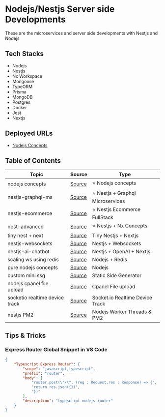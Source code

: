 # Nodejs/Nestjs Server side Developments

These are the microservices and server side developments with Nestjs and Nodejs

## Tech Stacks

- Nodejs
- Nestjs
- Nx Workspace
- Mongoose
- TypeORM
- Prisma
- MongoDB
- Postgres
- Docker
- Jest
- Nextjs

## Deployed URLs

- [Nodejs Concepts](https://nodejs-concepts.onrender.com)

## Table of Contents

| Topic                          | Source                                                         | Type                               |
| ------------------------------ | -------------------------------------------------------------- | ---------------------------------- |
| nodejs concepts                | [Source](./node-concepts/)                                     | ⭐️ Nodejs concepts                |
| nestjs-graphql-ms              | [Source](./nest-graphql-ms/)                                   | ⭐️ Nestjs + Graphql Microservices |
| nestjs-ecommerce               | [Source](./nest-ecommerce/)                                    | ⭐️ Nestjs Ecommerce FullStack     |
| nest-advanced                  | [Source](./nest-advanced)                                      | ⭐️ Nestjs + Nx Concepts           |
| tiny nest + next               | [Source](./tiny-nest-next/)                                    | Tiny Nestjs + Nextjs               |
| nestjs-websockets              | [Source](./standalone-apis/nestjs-websockets/)                 | Nestjs + Websockets                |
| nestjs-ai-chatbot              | [Source](./standalone-apis/nestjs-ai-chatbot/)                 | Nestjs + OpenAI + Nextjs           |
| scaling ws using redis         | [Source](./standalone-apis/scaling-web-sockets-using-redis/)   | Nodejs + Redis                     |
| pure nodejs concepts           | [Source](./standalone-apis/pure-nodejs-concepts)               | Nodejs                             |
| custom mini ssg                | [Source](./custom-static-side-generators/sample-one/)          | Static Side Generator              |
| nodejs cpanel file upload      | [Source](./standalone-apis/node-cpanel/)                       | Cpanel File upload                 |
| socketio realtime device track | [Source](./standalone-apis/node-socket-realtime-device-track/) | Socket.io Realtime Device Track    |
| nestjs PM2                     | [Source](./standalone-apis/nest-pm2)                           | Nodejs Worker Threads & PM2        |

## Tips & Tricks

### Express Router Global Snippet in VS Code

```json
{
	"Typescript Express Router": {
		"scope": "javascript,typescript",
		"prefix": "router",
		"body": [
			"router.post(\"/\", (req : Request,res : Response) => {",
			"return res.json({})",
			"})"
		],
		"description": "typescript nodejs router"
	}
}
```
